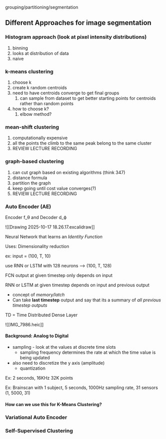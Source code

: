 grouping/partitioning/segmentation
## Different Approaches for image segmentation
### Histogram approach (look at pixel intensity distributions)
1. binning
2. looks at distribution of data
3. naive
### k-means clustering
1. choose k
2. create k random centroids
3. need to have centroids converge to get final groups
	1. can sample from dataset to get better starting points for centroids rather than random points
4. how to choose k?
	1. elbow method?
### mean-shift clustering
1. computationally expensive
2. all the points the climb to the same peak belong to the same cluster
3. REVIEW LECTURE RECORDING
### graph-based clustering
1. can cut graph based on existing algorithms (think 347)
2. distance formula
3. partition the graph
4. keep going until cost value converges(?)
5. REVIEW LECTURE RECORDiNG

### Auto Encoder (AE)
Encoder f_θ and Decoder d_ϕ

![[Drawing 2025-10-17 18.26.17.excalidraw]]

Neural Network that learns an _Identity Function_

Uses: Dimensionality reduction

ex: input = (100, T, 10)

use RNN or LSTM with 128 neurons --> (100, T, 128)

FCN output at given timestep only depends on input

RNN or LSTM at given timestep depends on input and previous output
- concept of *memory/latch*
- Can take **last timestep** output and say that its a summary of *all previous timestep outputs*

TD = Time Distributed Dense Layer

![[IMG_7986.heic]]


#### Background: Analog to Digital
- sampling - look at the values at discrete time slots
	- sampling frequency determines the rate at which the time value is being updated
- also need to discretize the y axis (amplitude)
	- quantization

Ex: 2 seconds, 16KHz
32K points

Ex: Brainscan with 1 subject, 5 seconds, 1000Hz sampling rate, 31 sensors
(1, 5000, 31)


#### How can we use this for K-Means Clustering?

### Variational Auto Encoder


### Self-Supervised Clustering

